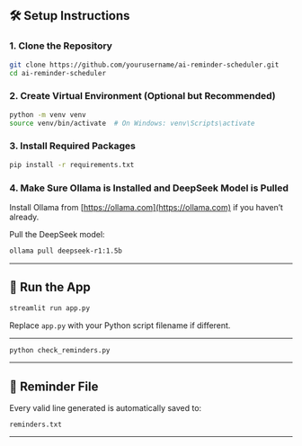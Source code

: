 

## 🛠️ Setup Instructions

### 1. Clone the Repository

```bash
git clone https://github.com/yourusername/ai-reminder-scheduler.git
cd ai-reminder-scheduler
```

### 2. Create Virtual Environment (Optional but Recommended)

```bash
python -m venv venv
source venv/bin/activate  # On Windows: venv\Scripts\activate
```

### 3. Install Required Packages

```bash
pip install -r requirements.txt
```

### 4. Make Sure Ollama is Installed and DeepSeek Model is Pulled

Install Ollama from [https://ollama.com](https://ollama.com) if you haven’t already.

Pull the DeepSeek model:

```bash
ollama pull deepseek-r1:1.5b
```

---

## 🚀 Run the App

```bash
streamlit run app.py
```

Replace `app.py` with your Python script filename if different.

---

```bash
python check_reminders.py
```




---

## 🧾 Reminder File

Every valid line generated is automatically saved to:

```
reminders.txt
```


---





